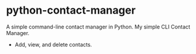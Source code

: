 # python-contact-manager
A simple command-line contact manager in Python.
My simple CLI Contact Manager.
- Add, view, and delete contacts.
<!-- end list -->